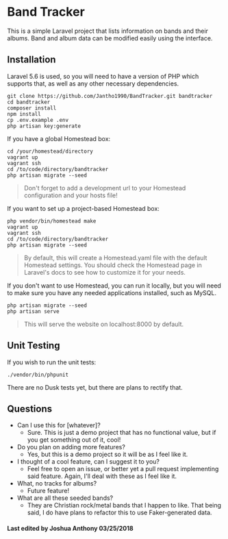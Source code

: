 # Band Tracker

This is a simple Laravel project that lists information on bands and their 
albums. Band and album data can be modified easily using the interface.

## Installation

Laravel 5.6 is used, so you will need to have a version of PHP which supports that, as well as any other necessary dependencies.

```
git clone https://github.com/Jantho1990/BandTracker.git bandtracker
cd bandtracker
composer install
npm install
cp .env.example .env
php artisan key:generate
```

If you have a global Homestead box:

```
cd /your/homestead/directory
vagrant up
vagrant ssh
cd /to/code/directory/bandtracker
php artisan migrate --seed
```

> Don't forget to add a development url to your Homestead configuration and your hosts file!

If you want to set up a project-based Homestead box:

```
php vendor/bin/homestead make
vagrant up
vagrant ssh
cd /to/code/directory/bandtracker
php artisan migrate --seed
```

> By default, this will create a Homestead.yaml file with the default Homestead
> settings. You should check the Homestead page in Laravel's docs to see how to 
> customize it for your needs.

If you don't want to use Homestead, you can run it locally, but you will need to 
make sure you have any needed applications installed, such as MySQL.

```
php artisan migrate --seed
php artisan serve
```

> This will serve the website on localhost:8000 by default.


## Unit Testing

If you wish to run the unit tests:

`./vendor/bin/phpunit`

There are no Dusk tests yet, but there are plans to rectify that.

## Questions
- Can I use this for [whatever]?
    - Sure. This is just a demo project that has no functional value,
    but if you get something out of it, cool!
- Do you plan on adding more features?
    - Yes, but this is a demo project so it will be as I feel like it.
- I thought of a cool feature, can I suggest it to you?
    - Feel free to open an issue, or better yet a pull request implementing said
    feature. Again, I'll deal with these as I feel like it.
- What, no tracks for albums?
    - Future feature!
- What are all these seeded bands?
    - They are Christian rock/metal bands that I happen to like. That being said, I do have plans to refactor this to use Faker-generated data.
 

#### Last edited by Joshua Anthony 03/25/2018
